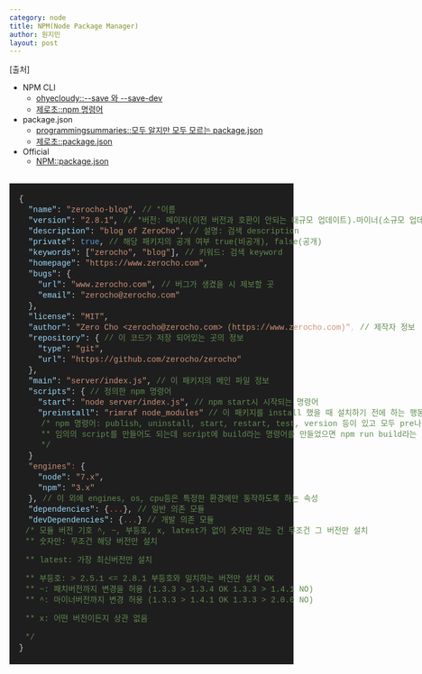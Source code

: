 ```yaml
---
category: node
title: NPM(Node Package Manager)
author: 원지민
layout: post
---
```

<div class="provenance">
    [출처]
    <ul>
        <li>
            NPM CLI
            <ul style="list-style: circle;">
                <li><a href="http://ohyecloudy.com/ddiary/2016/09/04/til-npm-install-save-or-save-dev/" target="_blank">ohyecloudy::--save 와 --save-dev</a></li>
                <li><a href="https://www.zerocho.com/category/NodeJS/post/58285e4840a6d700184ebd87" target="_blank">제로초::npm 명령어</a></li>
            </ul>
        </li>
        <li>
            package.json
            <ul style="list-style: circle;">
                <li><a href="http://programmingsummaries.tistory.com/385" target="_blank">programmingsummaries::모두 알지만 모두 모르는 package.json</a></li>
                <li><a href="https://www.zerocho.com/category/NodeJS/post/5825a3caaff5c70018279975" target="_blank">제로초::package.json</a></li>
            </ul>
        </li>
        <li>
            Official
            <ul style="list-style: circle;">
                <li><a href="https://docs.npmjs.com/files/package.json" target="_blank">NPM::package.json</a></li>
            </ul>
        </li>
    </ul>
</div>
<br>
<div class="code">
    <div class="copyPaste" style="background-color: rgb(30, 30, 30); font-family: Consolas, &quot;Courier New&quot;, monospace; font-size: 14px; line-height: 19px; white-space: pre;"><font color="#d4d4d4"><br></font><div style="color: rgb(212, 212, 212);">  {</div><div style="color: rgb(212, 212, 212);">    <span style="color: #9cdcfe;">"name"</span>: <span style="color: #ce9178;">"zerocho-blog"</span>, <span style="color: rgb(96, 139, 78);">// *이름</span></div><div style="color: rgb(212, 212, 212);">    <span style="color: #9cdcfe;">"version"</span>: <span style="color: #ce9178;">"2.8.1"</span>, <span style="color: rgb(96, 139, 78);">// *버전: 메이저(이전 버전과 호환이 안되는 대규모 업데이트).마이너(소규모 업데이트).패치(버그 수정)</span></div><div style="color: rgb(212, 212, 212);">    <span style="color: #9cdcfe;">"description"</span>: <span style="color: #ce9178;">"blog of ZeroCho"</span>, <span style="color: rgb(96, 139, 78);">// 설명: 검색 description</span></div><div style="color: rgb(212, 212, 212);">    <span style="color: #9cdcfe;">"private"</span>: <span style="color: #569cd6;">true</span>, <span style="color: rgb(96, 139, 78);">// 해당 패키지의 공개 여부 true(비공개), false(공개)</span></div><div style="color: rgb(212, 212, 212);">    <span style="color: #9cdcfe;">"keywords"</span>: [<span style="color: #ce9178;">"zerocho"</span>, <span style="color: #ce9178;">"blog"</span>], <span style="color: rgb(96, 139, 78);">// 키워드: 검색 keyword</span></div><div style="color: rgb(212, 212, 212);">    <span style="color: #9cdcfe;">"homepage"</span>: <span style="color: #ce9178;">"https://www.zerocho.com"</span>,</div><div style="color: rgb(212, 212, 212);">    <span style="color: #9cdcfe;">"bugs"</span>: {</div><div style="color: rgb(212, 212, 212);">      <span style="color: #9cdcfe;">"url"</span>: <span style="color: #ce9178;">"www.zerocho.com"</span>, <span style="color: rgb(96, 139, 78);">// 버그가 생겼을 시 제보할 곳</span></div><div style="color: rgb(212, 212, 212);">      <span style="color: #9cdcfe;">"email"</span>: <span style="color: #ce9178;">"zerocho@zerocho.com"</span></div><div style="color: rgb(212, 212, 212);">    },</div><div style="color: rgb(212, 212, 212);">    <span style="color: #9cdcfe;">"license"</span>: <span style="color: #ce9178;">"MIT"</span>,</div><div style="color: rgb(212, 212, 212);">    <span style="color: #9cdcfe;">"author"</span>: <span style="color: #ce9178;">"Zero Cho &lt;zerocho@zerocho.com&gt; (https://www.zerocho.com)"</span>, <span style="color: rgb(96, 139, 78);">// 제작자 정보</span></div><div style="color: rgb(212, 212, 212);">    <span style="color: #9cdcfe;">"repository"</span>: { <span style="color: rgb(96, 139, 78);">// 이 코드가 저장 되어있는 곳의 정보</span></div><div style="color: rgb(212, 212, 212);">      <span style="color: #9cdcfe;">"type"</span>: <span style="color: #ce9178;">"git"</span>,</div><div style="color: rgb(212, 212, 212);">      <span style="color: #9cdcfe;">"url"</span>: <span style="color: #ce9178;">"https://github.com/zerocho/zerocho"</span></div><div style="color: rgb(212, 212, 212);">    },</div><div style="color: rgb(212, 212, 212);">    <span style="color: #9cdcfe;">"main"</span>: <span style="color: #ce9178;">"server/index.js"</span>, <span style="color: rgb(96, 139, 78);">// 이 패키지의 메인 파일 정보</span></div><div style="color: rgb(212, 212, 212);">    <span style="color: #9cdcfe;">"scripts"</span>: { <span style="color: rgb(96, 139, 78);">// 정의한 npm 명령어</span></div><div style="color: rgb(212, 212, 212);">      <span style="color: #9cdcfe;">"start"</span>: <span style="color: #ce9178;">"node server/index.js"</span>, <span style="color: rgb(96, 139, 78);">// npm start시 시작되는 명령어</span></div><div style="color: rgb(212, 212, 212);">      <span style="color: #9cdcfe;">"preinstall"</span>: <span style="color: #ce9178;">"rimraf node_modules" </span><span style="color: rgb(96, 139, 78);">// 이 패키지를 install 했을 때 설치하기 전에 하는 행동, 설치한 후의 동작으로는 postinstall이 있다.</span></div><div style="color: rgb(212, 212, 212); margin-left: 4em;"><span style="color: rgb(96, 139, 78);">/* npm 명령어: publish, uninstall, start, restart, test, version 등이 있고 모두 pre나 post를 붙일 수 있다.</span></div><div style="margin-left: 4em;"><font color="#608b4e">** 임의의 script를 만들어도 되는데 script에 build라는 명령어를 만들었으면 npm run build라는 명렁어를 치면 실행이 된다.</font></div><div style="margin-left: 4em;"><font color="#608b4e">*/</font></div><div style="color: rgb(212, 212, 212);">    }</div><div style="color: rgb(212, 212, 212);">    <span style="color: #ce9178;">"engines"</span><span style="color: #f44747;">:</span> {</div><div style="color: rgb(212, 212, 212);">      <span style="color: #9cdcfe;">"node"</span>: <span style="color: #ce9178;">"7.x"</span>,</div><div style="color: rgb(212, 212, 212);">      <span style="color: #9cdcfe;">"npm"</span>: <span style="color: #ce9178;">"3.x"</span></div><div style="color: rgb(212, 212, 212);">    }, <span style="color: rgb(96, 139, 78);">// 이 외에 engines, os, cpu등은 특정한 환경에만 동작하도록 하는 속성</span></div><div style="color: rgb(212, 212, 212);">    <span style="color: #9cdcfe;">"dependencies"</span>: {<span style="color: #f44747;">...</span>}, <span style="color: rgb(96, 139, 78);">// 일반 의존 모듈</span></div><div style="color: rgb(212, 212, 212);">    <span style="color: #9cdcfe;">"devDependencies"</span>: {<span style="color: #f44747;">...</span>} <span style="color: rgb(96, 139, 78);">// 개발 의존 모듈</span></div><div style="color: rgb(212, 212, 212); margin-left: 2em;"><span style="color: rgb(96, 139, 78);">/* 모듈 버전 기호 ^, ~, 부등호, x, latest가 없이 숫자만 있는 건 무조건 그 버전만 설치</span></div><div style="color: rgb(212, 212, 212); margin-left: 2em;"><span style="color: rgb(96, 139, 78);">** 숫자만: 무조건 해당 버전만 설치</span></div><p style="margin-left: 2em;"><span style="color: rgb(96, 139, 78);">** latest: 가장 최신버전만 설치</span></p><div style="color: rgb(212, 212, 212); margin-left: 2em;"><span style="color: rgb(96, 139, 78);">** 부등호: &gt; 2.5.1 &lt;= 2.8.1 부등호와 일치하는 버전만 설치 OK</span></div><div style="color: rgb(212, 212, 212); margin-left: 2em;"><span style="color: rgb(96, 139, 78);">** ~: 패치버전까지 변경을 허용 (1.3.3 &gt; 1.3.4 OK 1.3.3 &gt; 1.4.1 NO)</span></div><div style="color: rgb(212, 212, 212); margin-left: 2em;"><span style="color: rgb(96, 139, 78);">** ^: 마이너버전까지 변경 허용 </span><span style="color: rgb(96, 139, 78);">(1.3.3 &gt; 1.4.1 OK 1.3.3 &gt; 2.0.0 NO</span><span style="color: rgb(96, 139, 78);">)</span></div><p style="margin-left: 2em;"><span style="color: rgb(96, 139, 78);">** x: 어떤 버전이든지 상관 없음</span></p><div style="color: rgb(212, 212, 212); margin-left: 2em;"><span style="color: rgb(96, 139, 78);">*/</span></div><div style="color: rgb(212, 212, 212);">  }</div><div style="color: rgb(212, 212, 212);"><br></div></div>
</div>